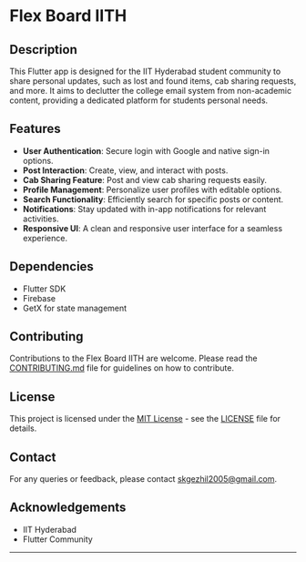 
# Flex Board IITH

## Description
This Flutter app is designed for the IIT Hyderabad student community to share personal updates, such as lost and found items, cab sharing requests, and more. It aims to declutter the college email system from non-academic content, providing a dedicated platform for students personal needs.

## Features
- **User Authentication**: Secure login with Google and native sign-in options.
- **Post Interaction**: Create, view, and interact with posts.
- **Cab Sharing Feature**: Post and view cab sharing requests easily.
- **Profile Management**: Personalize user profiles with editable options.
- **Search Functionality**: Efficiently search for specific posts or content.
- **Notifications**: Stay updated with in-app notifications for relevant activities.
- **Responsive UI**: A clean and responsive user interface for a seamless experience.


## Dependencies
- Flutter SDK
- Firebase
- GetX for state management

## Contributing
Contributions to the Flex Board IITH are welcome. Please read the [CONTRIBUTING.md](/CONTRIBUTING.md) file for guidelines on how to contribute.

## License
This project is licensed under the [MIT License](/LICENSE) - see the [LICENSE](/LICENSE) file for details.

## Contact
For any queries or feedback, please contact skgezhil2005@gmail.com.

## Acknowledgements
- IIT Hyderabad
- Flutter Community

---

